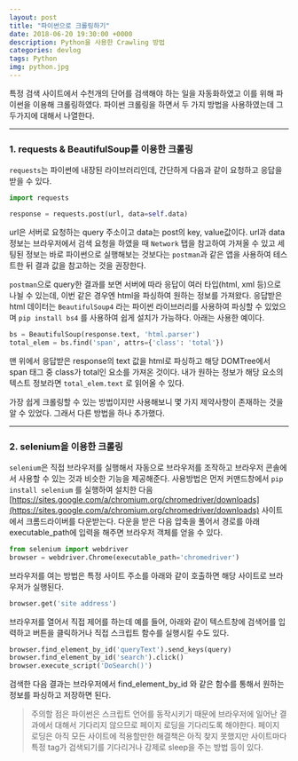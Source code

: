 ```yaml
---
layout: post
title: "파이썬으로 크롤링하기"
date: 2018-06-20 19:30:00 +0000
description: Python을 사용한 Crawling 방법
categories: devlog
tags: Python
img: python.jpg
---
```


특정 검색 사이트에서 수천개의 단어를 검색해야 하는 일을 자동화하였고 이를 위해 파이썬을 이용해 크롤링하였다. 파이썬 크롤링을 하면서 두 가지 방법을 사용하였는데 그 두가지에 대해서 나열한다.

---

### 1. requests & BeautifulSoup를 이용한 크롤링

`requests`는 파이썬에 내장된 라이브러리인데, 간단하게 다음과 같이 요청하고 응답을 받을 수 있다.

```python
import requests

response = requests.post(url, data=self.data)
```

url은 서버로 요청하는 query 주소이고 data는 post의 key, value값이다. url과 data 정보는 브라우저에서 검색 요청을 하였을 때 `Network` 탭을 참고하여 가져올 수 있고 세팅된 정보는 바로 파이썬으로 실행해보는 것보다는 `postman`과 같은 앱을 사용하여 테스트한 뒤 결과 값을 참고하는 것을 권장한다.

`postman`으로 query한 결과를 보면 서버에 따라 응답이 여러 타입(html, xml 등)으로 나뉠 수 있는데, 이번 같은 경우엔 html을 파싱하여 원하는 정보를 가져왔다. 응답받은 html 데이터는 `BeautifulSoup4` 라는 파이썬 라이브러리를 사용하여 파싱할 수 있었으며 `pip install bs4` 를 사용하여 쉽게 설치가 가능하다. 아래는 사용한 예이다.

```python
bs = BeautifulSoup(response.text, 'html.parser')
total_elem = bs.find('span', attrs={'class': 'total'})
```

맨 위에서 응답받은 response의 text 값을 html로 파싱하고 해당 DOMTree에서 span 태그 중 class가 total인 요소를 가져온 것이다. 내가 원하는 정보가 해당 요소의 텍스트 정보라면 `total_elem.text` 로 읽어올 수 있다.

가장 쉽게 크롤링할 수 있는 방법이지만 사용해보니 몇 가지 제약사항이 존재하는 것을 알 수 있었다. 그래서 다른 방법을 하나 추가했다.

---

### 2. selenium을 이용한 크롤링

`selenium`은 직접 브라우저를 실행해서 자동으로 브라우저를 조작하고 브라우저 콘솔에서 사용할 수 있는 것과 비슷한 기능을 제공해준다. 사용방법은 먼저 커맨드창에서 `pip install selenium` 를 실행하여 설치한 다음 [https://sites.google.com/a/chromium.org/chromedriver/downloads](https://sites.google.com/a/chromium.org/chromedriver/downloads) 사이트에서 크롬드라이버를 다운받는다. 다운을 받은 다음 압축을 풀어서 경로를 아래 executable_path에 입력을 해주면 브라우저 객체를 얻을 수 있다.

```python
from selenium import webdriver
browser = webdriver.Chrome(executable_path='chromedriver')
```

브라우저를 여는 방법은 특정 사이트 주소를 아래와 같이 호출하면 해당 사이트로 브라우저가 실행된다.

```python
browser.get('site address')
```

브라우저를 열어서 직접 제어를 하는데 예를 들어, 아래와 같이 텍스트창에 검색어를 입력하고 버튼을 클릭하거나 직접 스크립트 함수를 실행시킬 수도 있다.

```python
browser.find_element_by_id('queryText').send_keys(query)
browser.find_element_by_id('search').click()
browser.execute_script('DoSearch()')
```

검색한 다음 결과는 브라우저에서 find_element_by_id 와 같은 함수를 통해서 원하는 정보를 파싱하고 저장하면 된다.
>주의할 점은 파이썬은 스크립트 언어를 동작시키기 때문에 브라우저에 일어난 결과에서 대해서 기다리지 않으므로 페이지 로딩을 기다리도록 해야한다. 페이지 로딩은 아직 모든 사이트에 적용할만한 해결책은 아직 찾지 못했지만 사이트마다 특정 tag가 검색되기를 기다리거나 강제로 sleep을 주는 방법 등이 있다.

